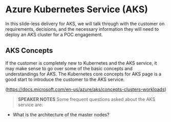 # Azure Kubernetes Service (AKS)  
In this slide-less delivery for AKS, we will talk through with the customer on requirements, decisions, and the necessary information they will need to deploy an AKS cluster for a POC engagement. 

## AKS Concepts
If the customer is completely new to Kubernetes and the AKS service, it may make sense to go over some of the basic concepts and understandings for AKS. The Kubernetes core concepts for AKS page is a good start to introduce the customer to the AKS service.

(https://docs.microsoft.com/en-us/azure/aks/concepts-clusters-workloads)

> **SPEAKER NOTES**
Some frequent questions asked about the AKS service are:
  * What is the architecture of the master nodes?
